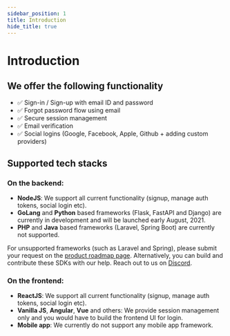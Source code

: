 ```yaml
---
sidebar_position: 1
title: Introduction
hide_title: true
---
```


# Introduction

## We offer the following functionality
- ✅ Sign-in / Sign-up with email ID and password
- ✅ Forgot password flow using email
- ✅ Secure session management
- ✅ Email verification
- ✅ Social logins (Google, Facebook, Apple, Github + adding custom providers)


## Supported tech stacks
### On the backend:
- **NodeJS**: We support all current functionality (signup, manage auth tokens, social login etc).
- **GoLang** and **Python** based frameworks (Flask, FastAPI and Django) are currently in development and will be launched early August, 2021.
- **PHP** and **Java** based frameworks (Laravel, Spring Boot) are currently not supported. 

For unsupported frameworks (such as Laravel and Spring), please submit your request on the [product roadmap page](/product-roadmap). Alternatively, you can build and contribute these SDKs with our help. Reach out to us on [Discord](/discord).

### On the frontend:
- **ReactJS**: We support all current functionality (signup, manage auth tokens, social login etc).
- **Vanilla JS**, **Angular**, **Vue** and others: We provide session management only and you would have to build the frontend UI for login.
- **Mobile app**: We currently do not support any mobile app framework.